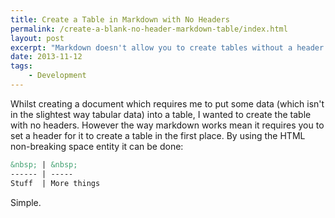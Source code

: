 ```yaml
---
title: Create a Table in Markdown with No Headers
permalink: /create-a-blank-no-header-markdown-table/index.html
layout: post
excerpt: "Markdown doesn't allow you to create tables without a header by default. This little hack allows you to do that."
date: 2013-11-12
tags:
    - Development
---
```


Whilst creating a document which requires me to put some data (which isn't in the slightest way tabular data) into a table, I wanted to create the table with no headers. However the way markdown works mean it requires you to set a header for it to create a table in the first place. By using the HTML non-breaking space entity it can be done:

```markdown
&nbsp; | &nbsp;
------ | -----
Stuff  | More things
```

Simple.

